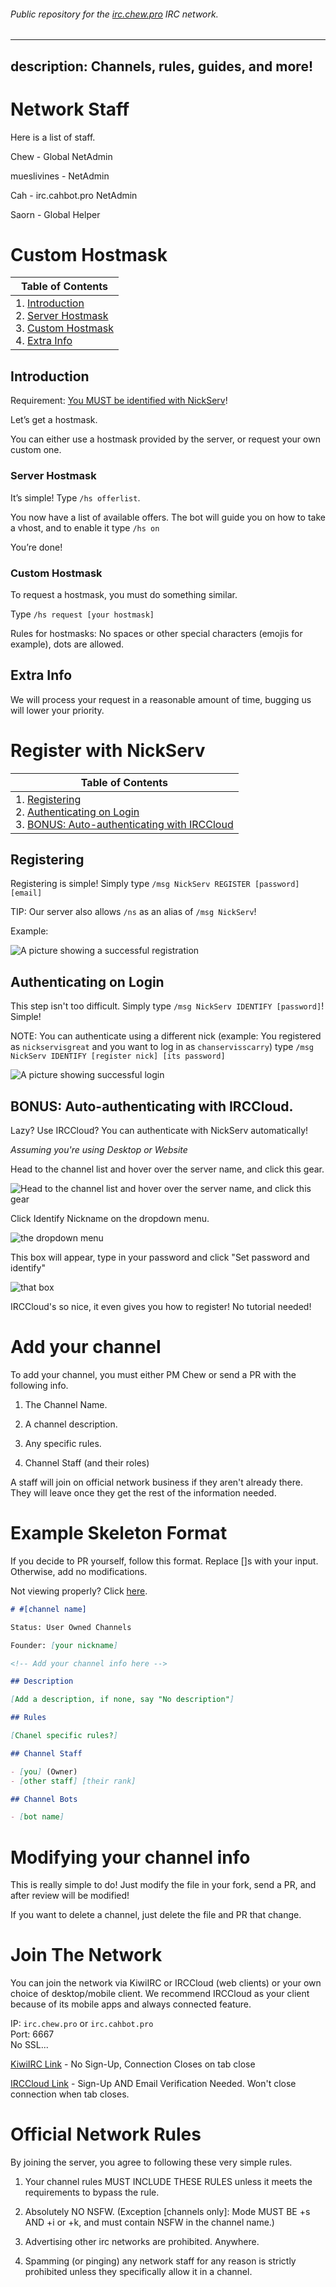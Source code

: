 ###### Public repository for the [irc.chew.pro](https://irc.chew.pro) IRC network.

---
description: Channels, rules, guides, and more!
---

# Network Staff

Here is a list of staff.

 Chew - Global NetAdmin

mueslivines - NetAdmin

Cah - irc.cahbot.pro NetAdmin

Saorn - Global Helper


# Custom Hostmask

| Table of Contents
| ---------------------------------------------------------------------------------------------------------------
| 1. [Introduction](#introduction)<br>2\. [Server Hostmask](#server-hostmask)<br>3\. [Custom Hostmask](#custom-hostmask)<br>4\. [Extra Info](#extra-info)

## Introduction

Requirement:
[You MUST be identified with NickServ](http://chewcraft.github.io/IRC/help/registernickserv#Authenticating-on-Login)!

Let’s get a hostmask.

You can either use a hostmask provided by the server, or request your own custom one.

### Server Hostmask

It’s simple! Type `/hs offerlist`.

You now have a list of available offers. The bot will guide you on how to take a vhost, and to enable it type `/hs on`

You’re done!

### Custom Hostmask

To request a hostmask, you must do something similar.

Type `/hs request [your hostmask]`

Rules for hostmasks:
No spaces or other special characters (emojis for example), dots are allowed.

## Extra Info

We will process your request in a reasonable amount of time, bugging us will lower your priority.


# Register with NickServ

| Table of Contents
| ---------------------------------------------------------------------------------------------------------------
| 1\. [Registering](#registering)<br>2\. [Authenticating on Login](#authenticating-on-login)<br>3\. [BONUS: Auto-authenticating with IRCCloud](#bonus-auto-authenticating-with-irccloud)

## Registering

Registering is simple! Simply type `/msg NickServ REGISTER [password] [email]`

TIP: Our server also allows `/ns` as an alias of `/msg NickServ`!

Example:

![A picture showing a successful registration](https://user-images.githubusercontent.com/8278263/31468518-af35718c-aea3-11e7-86e9-fed88a7f91eb.png)

## Authenticating on Login

This step isn't too difficult. Simply type `/msg NickServ IDENTIFY [password]`! Simple!

NOTE: You can authenticate using a different nick (example: You registered as `nickservisgreat` and you want to log in as `chanservisscarry`) type `/msg NickServ IDENTIFY [register nick] [its password]`

![A picture showing successful login](https://user-images.githubusercontent.com/8278263/31468637-398ffdfc-aea4-11e7-9029-71086365b96c.png)

## BONUS: Auto-authenticating with IRCCloud.

Lazy? Use IRCCloud? You can authenticate with NickServ automatically!

*Assuming you're using Desktop or Website*

Head to the channel list and hover over the server name, and click this gear.

![Head to the channel list and hover over the server name, and click this gear](https://user-images.githubusercontent.com/8278263/31468713-95d102c8-aea4-11e7-9255-a9d2e9996676.png)

Click Identify Nickname on the dropdown menu.

![the dropdown menu](https://user-images.githubusercontent.com/8278263/31468730-a849334e-aea4-11e7-8214-dca5e839b01b.png)

This box will appear, type in your password and click "Set password and identify"

![that box](https://user-images.githubusercontent.com/8278263/31468759-cab486e0-aea4-11e7-9f49-2d2ec72406ee.png)

IRCCloud's so nice, it even gives you how to register! No tutorial needed!


# Add your channel

To add your channel, you must either PM Chew or send a PR with the following info.

1) The Channel Name.

2) A channel description.

3) Any specific rules.

4) Channel Staff (and their roles)

A staff will join on official network business if they aren't already there. They will leave once they get the rest of the information needed.


# Example Skeleton Format

If you decide to PR yourself, follow this format. Replace []s with your input. Otherwise, add no modifications.

Not viewing properly? Click [here](http://github.com/ChewCraft/IRC/blob/master/info/addchannel.md).

```markdown
# #[channel name]

Status: User Owned Channels

Founder: [your nickname]

<!-- Add your channel info here -->

## Description

[Add a description, if none, say "No description"]

## Rules

[Chanel specific rules?]

## Channel Staff

- [you] (Owner)
- [other staff] [their rank]

## Channel Bots

- [bot name]
```

# Modifying your channel info

This is really simple to do! Just modify the file in your fork, send a PR, and after review will be modified!

If you want to delete a channel, just delete the file and PR that change.


# Join The Network

You can join the network via KiwiIRC or IRCCloud (web clients) or your own choice of desktop/mobile client. We recommend IRCCloud as your client because of its mobile apps and always connected feature.

IP: `irc.chew.pro` or `irc.cahbot.pro`<br>
Port: 6667<br>
No SSL...

[KiwiIRC Link](http://chewcraft.github.io/IRC/webchat) - No Sign-Up, Connection Closes on tab close

[IRCCloud Link](https://www.irccloud.com/invite?channel=%23lobby&hostname=irc.chew.pro&port=6667) - Sign-Up AND Email Verification Needed. Won't close connection when tab closes.


# Official Network Rules

By joining the server, you agree to following these very simple rules.

1) Your channel rules MUST INCLUDE THESE RULES unless it meets the requirements to bypass the rule.

2) Absolutely NO NSFW. (Exception [channels only]: Mode MUST BE +s AND +i or +k, and must contain NSFW in the channel name.)

3) Advertising other irc networks are prohibited. Anywhere.

4) Spamming (or pinging) any network staff for any reason is strictly prohibited unless they specifically allow it in a channel.

